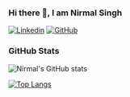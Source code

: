 ### Hi there 👋, I am Nirmal Singh


[![Linkedin](https://img.shields.io/badge/LinkedIn-blue?style=flat-square&logo=Linkedin&logoColor=white&link=https://www.linkedin.com/in/nirmal-singh-772771260)](https://www.linkedin.com/in/nirmal-singh-772771260)
[![GitHub](https://img.shields.io/github/followers/NirmalSinghSidhu?label=follow&style=social)](https://github.com/NirmalSinghSidhu)

### GitHub Stats
![Nirmal's GitHub stats](https://github-readme-stats.vercel.app/api?username=NirmalSinghSidhu&show_icons=true&theme=calm)

[![Top Langs](https://github-readme-stats.vercel.app/api/top-langs/?username=NirmalSinghSidhu&layout=compact&theme=calm)](https://github.com/NirmalSinghSidhu/github-readme-stats)

<!--
**NirmalSinghSidhu/NirmalSinghSidhu** is a ✨ _special_ ✨ repository because its `README.md` (this file) appears on your GitHub profile.

Here are some ideas to get you started:

- 🔭 I’m currently working on ...
- 🌱 I’m currently learning ...
- 👯 I’m looking to collaborate on ...
- 🤔 I’m looking for help with ...
- 💬 Ask me about ...
- 📫 How to reach me: ...
- 😄 Pronouns: ...
- ⚡ Fun fact: ...
-->
